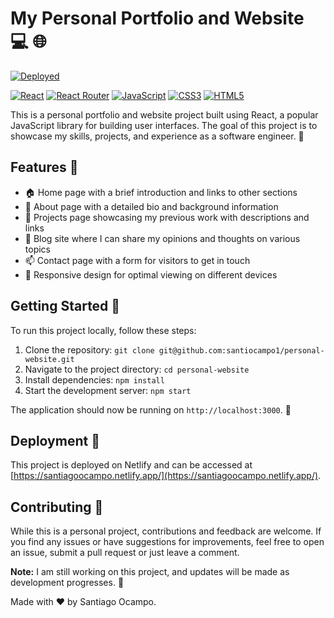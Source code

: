 # My Personal Portfolio and Website 💻 🌐

[![Deployed](https://img.shields.io/badge/Status-Deployed-brightgreen.svg)](https://shields.io/)

[![React](https://img.shields.io/badge/React-20232A?style=for-the-badge&logo=react&logoColor=61DAFB)](https://reactjs.org/)
[![React Router](https://img.shields.io/badge/React_Router-CA4245?style=for-the-badge&logo=react-router&logoColor=white)](https://reactrouter.com/)
[![JavaScript](https://img.shields.io/badge/JavaScript-F7DF1E?style=for-the-badge&logo=javascript&logoColor=black)](https://www.javascript.com/)
[![CSS3](https://img.shields.io/badge/CSS3-1572B6?style=for-the-badge&logo=css3&logoColor=white)](https://www.w3.org/Style/CSS/)
[![HTML5](https://img.shields.io/badge/HTML5-E34F26?style=for-the-badge&logo=html5&logoColor=white)](https://html.spec.whatwg.org/)

This is a personal portfolio and website project built using React, a popular JavaScript library for building user interfaces. The goal of this project is to showcase my skills, projects, and experience as a software engineer. 🚀

## Features 🌟

- 🏠 Home page with a brief introduction and links to other sections
- 👤 About page with a detailed bio and background information
- 💼 Projects page showcasing my previous work with descriptions and links
- 📝 Blog site where I can share my opinions and thoughts on various topics
- 📫 Contact page with a form for visitors to get in touch
- 📱 Responsive design for optimal viewing on different devices

## Getting Started 🚀

To run this project locally, follow these steps:

1. Clone the repository: `git clone git@github.com:santiocampo1/personal-website.git`
2. Navigate to the project directory: `cd personal-website`
3. Install dependencies: `npm install`
4. Start the development server: `npm start`

The application should now be running on `http://localhost:3000`. 🎉

## Deployment 🚀

This project is deployed on Netlify and can be accessed at [https://santiagoocampo.netlify.app/](https://santiagoocampo.netlify.app/).

## Contributing 🤝

While this is a personal project, contributions and feedback are welcome. If you find any issues or have suggestions for improvements, feel free to open an issue, submit a pull request or just leave a comment.

**Note:** I am still working on this project, and updates will be made as development progresses. 🚧

Made with ❤️ by Santiago Ocampo.